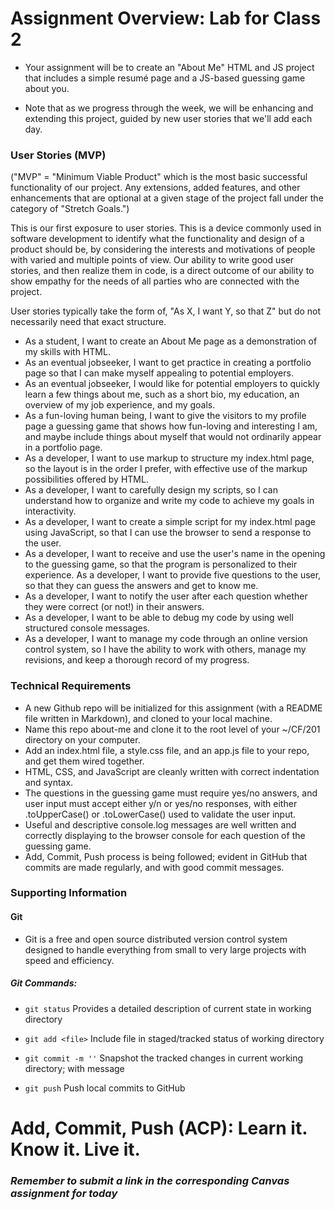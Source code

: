 
# Assignment Overview: Lab for Class 2

- Your assignment will be to create an "About Me" HTML and JS project that includes a simple resumé page and a JS-based guessing game about you.

- Note that as we progress through the week, we will be enhancing and extending this project, guided by new user stories that we'll add each day.

### User Stories (MVP)

("MVP" = "Minimum Viable Product" which is the most basic successful functionality of our project. Any extensions, added features, and other enhancements that are optional at a given stage of the project fall under the category of "Stretch Goals.")

This is our first exposure to user stories. This is a device commonly used in software development to identify what the functionality and design of a product should be, by considering the interests and motivations of people with varied and multiple points of view. Our ability to write good user stories, and then realize them in code, is a direct outcome of our ability to show empathy for the needs of all parties who are connected with the project.

User stories typically take the form of, "As X, I want Y, so that Z" but do not necessarily need that exact structure.

- As a student, I want to create an About Me page as a demonstration of my skills with HTML.
- As an eventual jobseeker, I want to get practice in creating a portfolio page so that I can make myself appealing to potential employers.
- As an eventual jobseeker, I would like for potential employers to quickly learn a few things about me, such as a short bio, my education, an overview of my job experience, and my goals.
- As a fun-loving human being, I want to give the visitors to my profile page a guessing game that shows how fun-loving and interesting I am, and maybe include things about myself that would not ordinarily appear in a portfolio page.
- As a developer, I want to use markup to structure my index.html page, so the layout is in the order I prefer, with effective use of the markup possibilities offered by HTML.
- As a developer, I want to carefully design my scripts, so I can understand how to organize and write my code to achieve my goals in interactivity.
- As a developer, I want to create a simple script for my index.html page using JavaScript, so that I can use the browser to send a response to the user.
- As a developer, I want to receive and use the user's name in the opening to the guessing game, so that the program is personalized to their experience.
As a developer, I want to provide five questions to the user, so that they can guess the answers and get to know me.
- As a developer, I want to notify the user after each question whether they were correct (or not!) in their answers.
- As a developer, I want to be able to debug my code by using well structured console messages.
- As a developer, I want to manage my code through an online version control system, so I have the ability to work with others, manage my revisions, and keep a thorough record of my progress.

### Technical Requirements

- A new Github repo will be initialized for this assignment (with a README file written in Markdown), and cloned to your local machine.
- Name this repo about-me and clone it to the root level of your ~/CF/201 directory on your computer.
- Add an index.html file, a style.css file, and an app.js file to your repo, and get them wired together.
- HTML, CSS, and JavaScript are cleanly written with correct indentation and syntax.
- The questions in the guessing game must require yes/no answers, and user input must accept either y/n or yes/no responses, with either .toUpperCase() or .toLowerCase() used to validate the user input.
- Useful and descriptive console.log messages are well written and correctly displaying to the browser console for each question of the guessing game.
- Add, Commit, Push process is being followed; evident in GitHub that commits are made regularly, and with good commit messages.

### Supporting Information

#### Git

- Git is a free and open source distributed version control system designed to handle everything from small to very large projects with speed and efficiency.

##### Git Commands:

- `git status`              Provides a detailed description of current state in working directory

- `git add <file>`          Include file in staged/tracked status of working directory

- `git commit -m ''`        Snapshot the tracked changes in current working directory; with message

- `git push`                Push local commits to GitHub

# Add, Commit, Push (ACP): Learn it. Know it. Live it.

### *Remember to submit a link in the corresponding Canvas assignment for today*
